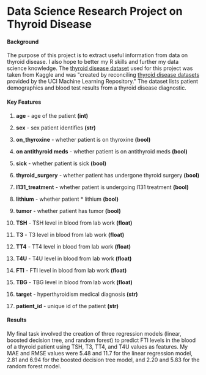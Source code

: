 # Data Science Research Project on Thyroid Disease

#### Background

The purpose of this project is to extract useful information from data on thyroid disease. I also hope to better my R skills and further my data science knowledge. The [thyroid disease dataset](https://www.kaggle.com/datasets/emmanuelfwerr/thyroid-disease-data) used for this project was taken from Kaggle and was "created by reconciling [thyroid disease datasets](https://archive.ics.uci.edu/ml/datasets/thyroid+disease) provided by the UCI Machine Learning Repository." The dataset lists patient demographics and blood test results from a thyroid disease diagnostic.

#### Key Features

1.  **age** - age of the patient **(int)**

2.  **sex** - sex patient identifies **(str)**

3.  **on_thyroxine** - whether patient is on thyroxine **(bool)**

4.  **on antithyroid meds** - whether patient is on antithyroid meds **(bool)**

5.  **sick** - whether patient is sick **(bool)**

6.  **thyroid_surgery** - whether patient has undergone thyroid surgery **(bool)**

7.  **I131_treatment** - whether patient is undergoing I131 treatment **(bool)**

8.  **lithium** - whether patient \* lithium **(bool)**

9.  **tumor** - whether patient has tumor **(bool)**

10. **TSH** - TSH level in blood from lab work **(float)**

11. **T3** - T3 level in blood from lab work **(float)**

12. **TT4** - TT4 level in blood from lab work **(float)**

13. **T4U** - T4U level in blood from lab work **(float)**

14. **FTI** - FTI level in blood from lab work **(float)**

15. **TBG** - TBG level in blood from lab work **(float)**

16. **target** - hyperthyroidism medical diagnosis **(str)**

17. **patient_id** - unique id of the patient **(str)**

#### Results
My final task involved the creation of three regression models (linear, boosted decision tree, and random forest) to predict FTI levels in the blood of a thyroid patient using TSH, T3, TT4, and T4U values as features. My MAE and RMSE values were 5.48 and 11.7 for the linear regression model, 2.81 and 6.94 for the boosted decision tree model, and 2.20 and 5.83 for the random forest model.
